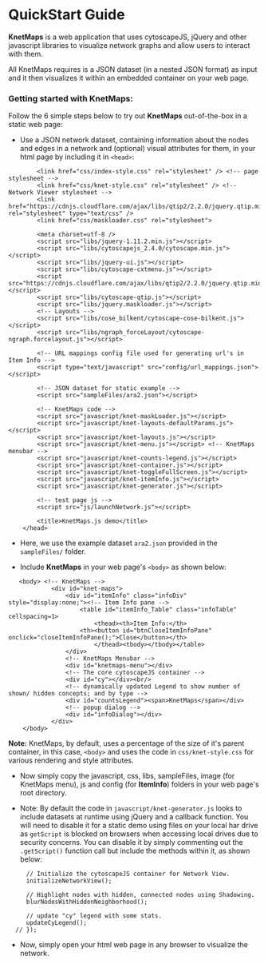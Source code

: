 # QuickStart Guide

**KnetMaps** is a web application that uses cytoscapeJS, jQuery and other javascript libraries to visualize network graphs and allow users to interact with them.

All KnetMaps requires is a JSON dataset (in a nested JSON format) as input and it then visualizes it within an embedded container on your web page.

### Getting started with KnetMaps:

Follow the 6 simple steps below to try out **KnetMaps** out-of-the-box in a static web page:
- Use a JSON network dataset, containing information about the nodes and edges in a network and (optional) visual attributes for them, in your html page by including it in `<head>`:
``` <head>
        <link href="css/index-style.css" rel="stylesheet" /> <!-- page stylesheet -->
        <link href="css/knet-style.css" rel="stylesheet" /> <!-- Network Viewer stylesheet -->
        <link href="https://cdnjs.cloudflare.com/ajax/libs/qtip2/2.2.0/jquery.qtip.min.css" rel="stylesheet" type="text/css" />
        <link href="css/maskloader.css" rel="stylesheet">

        <meta charset=utf-8 />
        <script src="libs/jquery-1.11.2.min.js"></script>
        <script src="libs/cytoscapejs_2.4.0/cytoscape.min.js"></script>
        <script src="libs/jquery-ui.js"></script>
        <script src="libs/cytoscape-cxtmenu.js"></script>
        <script src="https://cdnjs.cloudflare.com/ajax/libs/qtip2/2.2.0/jquery.qtip.min.js"></script>
        <script src="libs/cytoscape-qtip.js"></script>
        <script src="libs/jquery.maskloader.js"></script>
        <!-- Layouts -->
        <script src="libs/cose_bilkent/cytoscape-cose-bilkent.js"></script>
        <script src="libs/ngraph_forceLayout/cytoscape-ngraph.forcelayout.js"></script>

        <!-- URL mappings config file used for generating url's in Item Info -->
        <script type="text/javascript" src="config/url_mappings.json"></script>

        <!-- JSON dataset for static example -->
        <script src="sampleFiles/ara2.json"></script>

        <!-- KnetMaps code -->
        <script src="javascript/knet-maskLoader.js"></script>
        <script src="javascript/knet-layouts-defaultParams.js"></script>
        <script src="javascript/knet-layouts.js"></script>
        <script src="javascript/knet-menu.js"></script> <!-- KnetMaps menubar -->
        <script src="javascript/knet-counts-legend.js"></script>
        <script src="javascript/knet-container.js"></script>
        <script src="javascript/knet-toggleFullScreen.js"></script>
        <script src="javascript/knet-itemInfo.js"></script>
        <script src="javascript/knet-generator.js"></script>

        <!-- test page js -->
        <script src="js/launchNetwork.js"></script>

        <title>KnetMaps.js demo</title>
    </head>
```

- Here, we use the example dataset `ara2.json` provided in the `sampleFiles/` folder.

- Include **KnetMaps** in your web page's `<body>` as shown below:
``` <!-- KnetMaps -->
   <body> <!-- KnetMaps -->
            <div id="knet-maps">
				<div id="itemInfo" class="infoDiv" style="display:none;"><!-- Item Info pane -->
                    <table id="itemInfo_Table" class="infoTable" cellspacing=1>
                        <thead><th>Item Info:</th>
				    <th><button id="btnCloseItemInfoPane" onclick="closeItemInfoPane();">Close</button></th>
                        </thead><tbody></tbody></table>
                </div>
                <!-- KnetMaps Menubar -->
                <div id="knetmaps-menu"></div>
                <!-- The core cytoscapeJS container -->
                <div id="cy"></div><br/>
                <!-- dynamically updated Legend to show number of shown/ hidden concepts; and by type -->
			    <div id="countsLegend"><span>KnetMaps</span></div>
                <!-- popup dialog -->
                <div id="infoDialog"></div>
            </div>
    </body>
```

**Note:** KnetMaps, by default, uses a percentage of the size of it's parent container, in this case, `<body>` and uses the code in `css/knet-style.css` for various rendering and style attributes.

- Now simply copy the javascript, css, libs, sampleFiles, image (for KnetMaps menu), js and config (for **ItemInfo**) folders in your web page's root directory.

- Note: By default the code in `javascript/knet-generator.js` looks to include datasets at runtime using jQuery and a callback function. You will need to disable it for a static demo using files on your local har drive as `getScript` is blocked on browsers when accessing local drives due to security concerns. You can disable it by simply commenting out the `.getScript()` function call but include the methods within it, as shown below:
``` //jQuery.getScript(json_File, function() {
     // Initialize the cytoscapeJS container for Network View.
     initializeNetworkView();

     // Highlight nodes with hidden, connected nodes using Shadowing.
     blurNodesWithHiddenNeighborhood();

     // update "cy" legend with some stats.
     updateCyLegend();
  // });
```

- Now, simply open your html web page in any browser to visualize the network.
